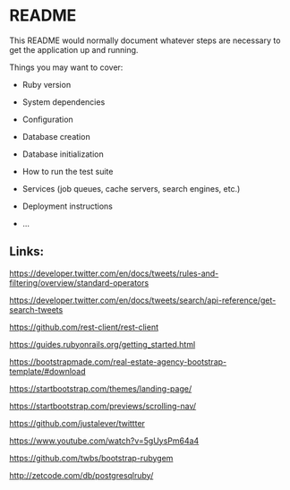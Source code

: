 # README

This README would normally document whatever steps are necessary to get the
application up and running.

Things you may want to cover:

* Ruby version

* System dependencies

* Configuration

* Database creation

* Database initialization

* How to run the test suite

* Services (job queues, cache servers, search engines, etc.)

* Deployment instructions

* ...

## Links:

https://developer.twitter.com/en/docs/tweets/rules-and-filtering/overview/standard-operators

https://developer.twitter.com/en/docs/tweets/search/api-reference/get-search-tweets

https://github.com/rest-client/rest-client

https://guides.rubyonrails.org/getting_started.html

https://bootstrapmade.com/real-estate-agency-bootstrap-template/#download

https://startbootstrap.com/themes/landing-page/

https://startbootstrap.com/previews/scrolling-nav/

https://github.com/justalever/twittter

https://www.youtube.com/watch?v=5gUysPm64a4

https://github.com/twbs/bootstrap-rubygem

http://zetcode.com/db/postgresqlruby/




